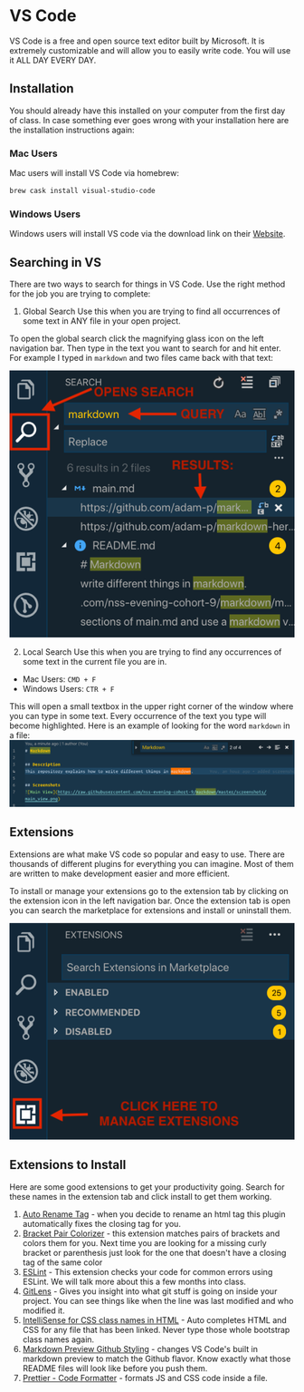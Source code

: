 # VS Code
VS Code is a free and open source text editor built by Microsoft.  It is extremely customizable and will allow you to easily write code.  You will use it ALL DAY EVERY DAY.

## Installation
You should already have this installed on your computer from the first day of class.  In case something ever goes wrong with your installation here are the installation instructions again:
### Mac Users
Mac users will install VS Code via homebrew:
```sh
brew cask install visual-studio-code
```
### Windows Users
Windows users will install VS code via the download link on their [Website](https://code.visualstudio.com/).

## Searching in VS
There are two ways to search for things in VS Code.  Use the right method for the job you are trying to complete:
1.  Global Search
Use this when you are trying to find all occurrences of some text in ANY file in your open project.

To open the global search click the magnifying glass icon on the left navigation bar.  Then type in the text you want to search for and hit enter.  For example I typed in `markdown` and two files came back with that text:

![global search](../images/vs_code_global_search.png)


2. Local Search
Use this when you are trying to find any occurrences of some text in the current file you are in.

* Mac Users: `CMD + F`
* Windows Users: `CTR + F`

This will open a small textbox in the upper right corner of the window where you can type in some text.  Every occurrence of the text you type will become highlighted.  Here is an example of looking for the word `markdown` in a file:
![local search](../images/vs_code_local_search.png)


## Extensions
Extensions are what make VS code so popular and easy to use.  There are thousands of different plugins for everything you can imagine.  Most of them are written to make development easier and more efficient.

To install or manage your extensions go to the extension tab by clicking on the extension icon in the left navigation bar.  Once the extension tab is open you can search the marketplace for extensions and install or uninstall them.

![Install extension location](../images/vs_code_extensions.png)


## Extensions to Install
Here are some good extensions to get your productivity going. Search for these names in the extension tab and click install to get them working.

1.  [Auto Rename Tag](https://github.com/formulahendry/vscode-auto-rename-tag) - when you decide to rename an html tag this plugin automatically fixes the closing tag for you.
2. [Bracket Pair Colorizer](https://github.com/CoenraadS/BracketPair) - this extension matches pairs of brackets and colors them for you.  Next time you are looking for a missing curly bracket or parenthesis just look for the one that doesn't have a closing tag of the same color
3. [ESLint](https://github.com/Microsoft/vscode-eslint) - This extension checks your code for common errors using ESLint.  We will talk more about this a few months into class.
4. [GitLens](https://github.com/eamodio/vscode-gitlens) - Gives you insight into what git stuff is going on inside your project.  You can see things like when the line was last modified and who modified it.
5. [IntelliSense for CSS class names in HTML](https://github.com/Zignd/HTML-CSS-Class-Completion) - Auto completes HTML and CSS for any file that has been linked.  Never type those whole bootstrap class names again.
6. [Markdown Preview Github Styling](https://github.com/mjbvz/vscode-github-markdown-preview-style) - changes VS Code's built in markdown preview to match the Github flavor.  Know exactly what those README files will look like before you push them.
7. [Prettier - Code Formatter](https://github.com/prettier/prettier-vscode) - formats JS and CSS code inside a file.